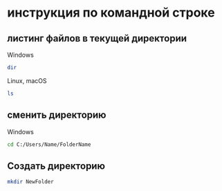 # инструкция по командной строке

## листинг файлов в текущей директории
Windows
```sh
dir
```
Linux, macOS
```sh
ls
```

## сменить директорию
Windows
```sh
cd C:/Users/Name/FolderName
```

## Создать директорию
```sh
mkdir NewFolder